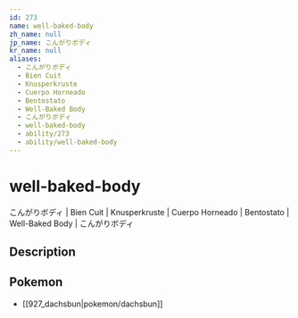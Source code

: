 ```yaml
---
id: 273
name: well-baked-body
zh_name: null
jp_name: こんがりボディ
kr_name: null
aliases:
  - こんがりボディ
  - Bien Cuit
  - Knusperkruste
  - Cuerpo Horneado
  - Bentostato
  - Well-Baked Body
  - こんがりボディ
  - well-baked-body
  - ability/273
  - ability/well-baked-body
---
```

# well-baked-body

こんがりボディ | Bien Cuit | Knusperkruste | Cuerpo Horneado | Bentostato | Well-Baked Body | こんがりボディ

## Description



## Pokemon

- [[927_dachsbun|pokemon/dachsbun]]

